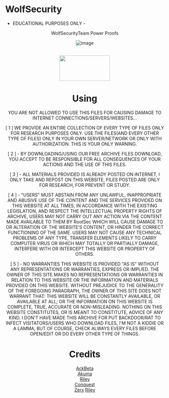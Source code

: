 # WolfSecurity

- EDUCATIONAL PURPOSES ONLY - 

<center> WolfSecurityTeam Power Proofs

![image](https://user-images.githubusercontent.com/112363866/187115080-b68a4538-90ac-446a-8205-b986d0987ef9.png)
<br>
<br>
  
<p align="center">  <a href="https://discord.gg/wolfsec"><img width="160" height="80" src="https://media.discordapp.net/attachments/1013355527725649951/1013656569738711060/download.png"></a></p>


# Using 

YOU ARE NOT ALLOWED TO USE THIS FILES FOR CAUSING DAMAGE TO INTERNET CONNECTIONS/SERVERS/WEBSITES...

[ 1 ] WE PROVIDE AN ENTIRE COLLECTION OF EVERY TYPE OF FILES ONLY FOR RESEARCH PURPOSES ONLY. USE THE FILES(AND EVERY OTHER TYPE OF FILES) ONLY IN YOUR OWN SERVER/NETWORK OR ONLY WITH AUTHORIZATION. THIS IS YOUR ONLY WARNING.

[ 2 ] - BY DOWNLOADING/USING OUR FREE ARCHIVE FILES DOWNLOAD, YOU ACCEPT TO BE RESPONSIBLE FOR ALL CONSEQUENCES OF YOUR ACTIONS AND THE USE OF THIS FILES.

[ 3 ] - ALL MATERIALS PROVIDED IS ALREADY POSTED ON INTERNET, I ONLY TAKE AND REPOST ON THIS WEBSITE, FILES POSTED ARE ONLY FOR RESEARCH, FOR PREVENT OR STUDY.

[ 4 ] - "USERS" MUST ABSTAIN FROM ANY UNLAWFUL, INAPPROPRIATE AND ABUSIVE USE OF THE CONTENT AND THE SERVICES PROVIDED ON THIS WEBSITE AT ALL TIMES, IN ACCORDANCE WITH THE EXISTING LEGISLATION, AND RESPECT THE INTELLECTUAL PROPERTY RIGHTS OF ARCHIVE, USERS MAY NOT CARRY OUT ANY ACTION VIA THE CONTENT MADE AVAILABLE TO THEM BY RootSec WHICH WILL CAUSE DAMAGE TO OR ALTERATION OF THE WEBSITE’S CONTENT, OR HINDER THE CORRECT FUNCTIONING OF THE SAME. USERS MAY NOT CAUSE ANY TECHNICAL PROBLEMS OF ANY TYPE, TRANSFER ELEMENTS LIKELY TO CARRY COMPUTER VIRUS OR WHICH MAY TOTALLY OR PARTIALLY DAMAGE, INTERFERE WITH OR INTERCEPT THIS WEBSITE OR PROPERTY OF OTHERS.

[ 5 ] - NO WARRANTIES THIS WEBSITE IS PROVIDED "AS IS" WITHOUT ANY REPRESENTATIONS OR WARRANTIES, EXPRESS OR IMPLIED. THE OWNER OF THIS SITE MAKES NO REPRESENTATIONS OR WARRANTIES IN RELATION TO THIS WEBSITE OR THE INFORMATION AND MATERIALS PROVIDED ON THIS WEBSITE. WITHOUT PREJUDICE TO THE GENERALITY OF THE FOREGOING PARAGRAPH, THE OWNER OF THIS SITE DOES NOT WARRANT THAT: THIS WEBSITE WILL BE CONSTANTLY AVAILABLE, OR AVAILABLE AT ALL; OR THE INFORMATION ON THIS WEBSITE IS COMPLETE, TRUE, ACCURATE OR NON-MISLEADING. NOTHING ON THIS WEBSITE CONSTITUTES, OR IS MEANT TO CONSTITUTE, ADVICE OF ANY KIND. I DON'T HAVE MADE THIS ARCHIVE FOR PUT BACKDOOR/RAT TO INFECT VISITATORS/USERS WHO DOWNLOAD FILES, I'M NOT A KIDDIE OR A LAMMA, BUT OF COURSE, CHECK ALWAYS EVERY FILES BEFORE OPEN/EDIT OR DO EVERY OTHER TYPE OF THINGS.

# Credits

<a href="https://www.instagram.com/ackbeta/">AckBeta</a>
<br />
<a href="https://www.instagram.com/aukma.iot/">Akuma</a>
<br />
<a href="https://www.instagram.com/fuck_qbot/">Riley</a>
<br />
<a href="https://www.instagram.com/kerasabi/">Conquest</a>
<br /> 
<a href="https://www.instagram.com/xerxessecurity/">Zerx</a>
<a href="https://www.instagram.com/fuck_qbot/">Riley</a>
